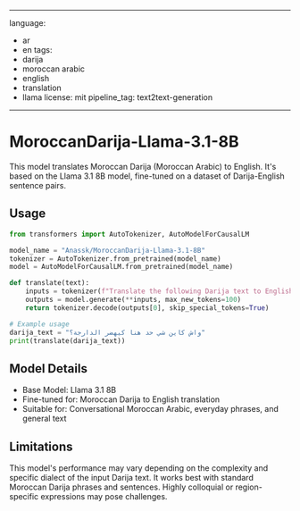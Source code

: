 
---
language:
- ar
- en
tags:
- darija
- moroccan arabic
- english
- translation
- llama
license: mit
pipeline_tag: text2text-generation
---

# MoroccanDarija-Llama-3.1-8B

This model translates Moroccan Darija (Moroccan Arabic) to English. It's based on the Llama 3.1 8B model, fine-tuned on a dataset of Darija-English sentence pairs.

## Usage

```python
from transformers import AutoTokenizer, AutoModelForCausalLM

model_name = "Anassk/MoroccanDarija-Llama-3.1-8B"
tokenizer = AutoTokenizer.from_pretrained(model_name)
model = AutoModelForCausalLM.from_pretrained(model_name)

def translate(text):
    inputs = tokenizer(f"Translate the following Darija text to English: {text}", return_tensors="pt")
    outputs = model.generate(**inputs, max_new_tokens=100)
    return tokenizer.decode(outputs[0], skip_special_tokens=True)

# Example usage
darija_text = "واش كاين شي حد هنا كيهضر الدارجة؟"
print(translate(darija_text))
```

## Model Details

- Base Model: Llama 3.1 8B
- Fine-tuned for: Moroccan Darija to English translation
- Suitable for: Conversational Moroccan Arabic, everyday phrases, and general text

## Limitations

This model's performance may vary depending on the complexity and specific dialect of the input Darija text. It works best with standard Moroccan Darija phrases and sentences. Highly colloquial or region-specific expressions may pose challenges.
